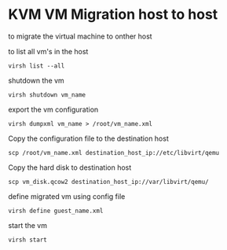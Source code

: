 # KVM VM Migration host to host

to migrate the virtual machine to onther host

to list all vm's in the host

```virsh list --all```

shutdown the vm

```virsh shutdown vm_name```

export the vm configuration

```virsh dumpxml vm_name > /root/vm_name.xml ```

Copy the configuration file to the destination host

``` scp /root/vm_name.xml destination_host_ip://etc/libvirt/qemu ```

Copy the hard disk to destination host

``` scp vm_disk.qcow2 destination_host_ip://var/libvirt/qemu/ ```

define migrated vm using config file

```virsh define guest_name.xml```

start the vm 

``` virsh start ```
